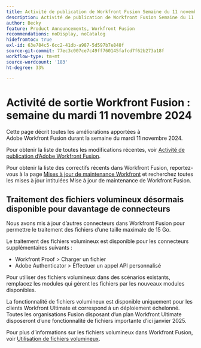 ```yaml
---
title: Activité de publication de Workfront Fusion Semaine du 11 novembre 2024
description: Activité de publication de Workfront Fusion Semaine du 11 novembre 2024
author: Becky
feature: Product Announcements, Workfront Fusion
recommendations: noDisplay, noCatalog
hidefromtoc: true
exl-id: 63e784c5-6cc2-41db-a987-5d597b7e848f
source-git-commit: 77ec3c007ce7c49ff760145fafcd7f62b273a18f
workflow-type: tm+mt
source-wordcount: '183'
ht-degree: 33%

---
```


# Activité de sortie Workfront Fusion : semaine du mardi 11 novembre 2024

Cette page décrit toutes les améliorations apportées à Adobe Workfront Fusion durant la semaine du mardi 11 novembre 2024.

Pour obtenir la liste de toutes les modifications récentes, voir [Activité de publication d’Adobe Workfront Fusion](/help/workfront-fusion/fusion-product-releases/fusion-release-activity.md).

Pour obtenir la liste des correctifs récents dans Workfront Fusion, reportez-vous à la page [Mises à jour de maintenance Workfront](https://experienceleague.adobe.com/docs/workfront-known-issues/releases/current-updates.html) et recherchez toutes les mises à jour intitulées Mise à jour de maintenance de Workfront Fusion.

## Traitement des fichiers volumineux désormais disponible pour davantage de connecteurs

Nous avons mis à jour d’autres connecteurs dans Workfront Fusion pour permettre le traitement des fichiers d’une taille maximale de 15 Go.

Le traitement des fichiers volumineux est disponible pour les connecteurs supplémentaires suivants :

* Workfront Proof > Charger un fichier
* Adobe Authenticator > Effectuer un appel API personnalisé

Pour utiliser des fichiers volumineux dans des scénarios existants, remplacez les modules qui gèrent les fichiers par les nouveaux modules disponibles.

La fonctionnalité de fichiers volumineux est disponible uniquement pour les clients Workfront Ultimate et correspond à un déploiement échelonné. Toutes les organisations Fusion disposant d’un plan Workfront Ultimate disposeront d’une fonctionnalité de fichiers importante d’ici janvier 2025.

Pour plus d’informations sur les fichiers volumineux dans Workfront Fusion, voir [Utilisation de fichiers volumineux](/help/workfront-fusion/references/scenarios/fusion-large-files.md).
